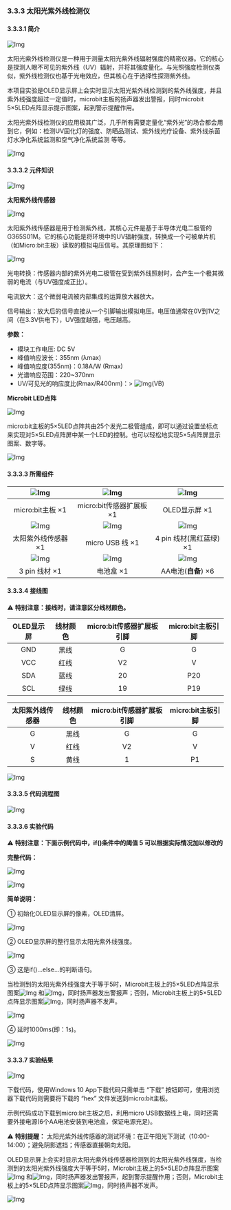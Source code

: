 ### 3.3.3 太阳光紫外线检测仪 

#### 3.3.3.1 简介

![Img](./media/top1.png)

太阳光紫外线检测仪是一种用于测量太阳光紫外线辐射强度的精密仪器。它的核心是探测人眼不可见的紫外线（UV）辐射，并将其强度量化。与光照强度检测仪类似，紫外线检测仪也基于光电效应，但其核心在于选择性探测紫外线。

本项目实验是OLED显示屏上会实时显示太阳光紫外线检测到的紫外线强度，并且紫外线强度超过一定值时，microbit主板的扬声器发出警报，同时microbit 5×5LED点阵显示提示图案，起到警示提醒作用。

太阳光紫外线检测仪的应用极其广泛，几乎所有需要定量化“紫外光”的场合都会用到它，例如：检测UV固化灯的强度、防晒品测试、紫外线光疗设备、紫外线杀菌灯水净化系统监测和空气净化系统监测 等等。

![Img](./media/bottom1.png)

#### 3.3.3.2 元件知识

![Img](./media/2top.png)

**太阳紫外线传感器**

![Img](./media/UV-sensor.png)

太阳紫外线传感器是用于检测紫外线，其核心元件是基于半导体光电二极管的G365S01M。它的核心功能是将环境中的UV辐射强度，转换成一个可被单片机（如Micro:bit主板）读取的模拟电压信号。其原理图如下：

![Img](./media/UV.png)

光电转换：传感器内部的紫外光电二极管在受到紫外线照射时，会产生一个极其微弱的电流（与UV强度成正比）。

电流放大：这个微弱电流被内部集成的运算放大器放大。

信号输出：放大后的信号直接从一个引脚输出模拟电压。电压值通常在0V到1V之间（在3.3V供电下），UV强度越强，电压越高。

**参数：**

- 模块工作电压: DC 5V
- 峰值响应波长：355nm (λmax)
- 峰值响应度(355nm)：0.18A/W (Rmax)
- 光谱响应范围：220~370nm
- UV/可见光的响应度比(Rmax/R400nm)：> ![Img](./media/103.png)(VB)

**Microbit LED点阵**

![Img](./media/j901.png)

micro:bit主板的5×5LED点阵共由25个发光二极管组成，即可以通过设置坐标点来实现对5×5LED点阵屏中某一个LED的控制。也可以轻松地实现5×5点阵屏显示图案、数字等。

![Img](./media/2bottom.png)

#### 3.3.3.3 所需组件

| ![Img](./media/microbitV2.png)| ![Img](./media/ExpansionBoard.png)  |![Img](./media/OLED.png) | 
| :--: | :--: | :--: |
| micro:bit主板 ×1 | micro:bit传感器扩展板 ×1 |OLED显示屏 ×1 |
|![Img](./media/UV-sensor1.png)|![Img](./media/usb.png) |![Img](./media/4pin.png)|
| 太阳紫外线传感器 ×1|micro USB 线 ×1|4 pin 线材(黑红蓝绿) ×1 |
|![Img](./media/3pin.png)|![Img](./media/batterycase.png)|![Img](./media/AAbattery.png)|
|3 pin 线材 ×1 |电池盒 ×1|AA电池(**自备**) ×6| 

#### 3.3.3.4 接线图

⚠️ **特别注意：接线时，请注意区分线材颜色。**

| OLED显示屏 | 线材颜色 | micro:bit传感器扩展板引脚 |micro:bit主板引脚 |
| :--: | :--: | :--: | :--: |
| GND | 黑线 | G | G |
| VCC | 红线 | V2 | V |
| SDA | 蓝线 | 20 | P20 |
| SCL | 绿线 | 19 | P19 |

|太阳紫外线传感器| 线材颜色 | micro:bit传感器扩展板引脚 |micro:bit主板引脚 |
| :--: | :--: | :--: | :--: |
| G | 黑线 | G | G |
| V | 红线 | V2 | V |
| S | 黄线 | 1 | P1 |

![Img](./media/couj3.png)

#### 3.3.3.5 代码流程图

![Img](./media/flow-chart-3.png)

#### 3.3.3.6 实验代码

⚠️ **特别注意：下面示例代码中，if()条件中的阈值 5 可以根据实际情况加以修改的**

**完整代码：**

![Img](./media/couj03.png)

![Img](./media/line1.png)

**简单说明：**

① 初始化OLED显示屏的像素，OLED清屏。

![Img](./media/cou06.png)

② OLED显示屏的整行显示太阳光紫外线强度。

![Img](./media/cou11.png)

③ 这是if()...else...的判断语句。

当检测到的太阳光紫外线强度大于等于5时，Microbit主板上的5×5LED点阵显示图案![Img](./media/ab1.png) 和![Img](./media/ab2.png)，同时扬声器发出警报声；否则，Microbit主板上的5×5LED点阵显示图案![Img](./media/ab3.png)，同时扬声器不发声。

![Img](./media/cou12.png)

④ 延时1000ms(即：1s)。

![Img](./media/cou05.png)

#### 3.3.3.7 实验结果

![Img](./media/4top.png)

下载代码，使用Windows 10 App下载代码只需单击 “下载” 按钮即可，使用浏览器下载代码则需要将下载的 “hex” 文件发送到micro:bit主板。

示例代码成功下载到micro:bit主板之后，利用micro USB数据线上电，同时还需要外接电源(6个AA电池安装到电池盒，保证电源充足)。

⚠️ **特别提醒：** 太阳光紫外线传感器的测试环境：在正午阳光下测试（10:00-14:00）；避免阴影遮挡；传感器直接朝向太阳。

OLED显示屏上会实时显示太阳光紫外线传感器检测到的太阳光紫外线强度，当检测到的太阳光紫外线强度大于等于5时，Microbit主板上的5×5LED点阵显示图案![Img](./media/ab1.png) 和![Img](./media/ab2.png)，同时扬声器发出警报声，起到警示提醒作用；否则，Microbit主板上的5×5LED点阵显示图案![Img](./media/ab3.png)，同时扬声器不发声。

![Img](./media/4bottom.png)
